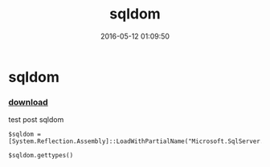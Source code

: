 ﻿---
pid:            6342
poster:         ietei
title:          sqldom
date:           2016-05-12 01:09:50
format:         posh
parent:         0
parent:         0

---

# sqldom

### [download](6342.ps1)

test post sqldom

```posh
$sqldom = [System.Reflection.Assembly]::LoadWithPartialName("Microsoft.SqlServer.TransactSql.ScriptDom");

$sqldom.gettypes()
```
